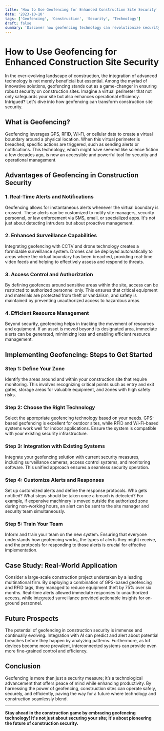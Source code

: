 ```yaml
---
title: 'How to Use Geofencing for Enhanced Construction Site Security'
date: '2023-10-10'
tags: ['Geofencing', 'Construction', 'Security', 'Technology']
draft: false
summary: 'Discover how geofencing technology can revolutionize security measures on construction sites by offering real-time alerts, precise monitoring, and robust protection.'
---
```


# How to Use Geofencing for Enhanced Construction Site Security

In the ever-evolving landscape of construction, the integration of advanced technology is not merely beneficial but essential. Among the myriad of innovative solutions, geofencing stands out as a game-changer in ensuring robust security on construction sites. Imagine a virtual perimeter that not only safeguards your site but also enhances operational efficiency. Intrigued? Let's dive into how geofencing can transform construction site security.

## What is Geofencing?

Geofencing leverages GPS, RFID, Wi-Fi, or cellular data to create a virtual boundary around a physical location. When this virtual perimeter is breached, specific actions are triggered, such as sending alerts or notifications. This technology, which might have seemed like science fiction a few decades ago, is now an accessible and powerful tool for security and operational management.

## Advantages of Geofencing in Construction Security

### **1. Real-Time Alerts and Notifications**

Geofencing allows for instantaneous alerts whenever the virtual boundary is crossed. These alerts can be customized to notify site managers, security personnel, or law enforcement via SMS, email, or specialized apps. It's not just about detecting intruders but about proactive management.

### **2. Enhanced Surveillance Capabilities**

Integrating geofencing with CCTV and drone technology creates a formidable surveillance system. Drones can be deployed automatically to areas where the virtual boundary has been breached, providing real-time video feeds and helping to effectively assess and respond to threats.

### **3. Access Control and Authorization**

By defining geofences around sensitive areas within the site, access can be restricted to authorized personnel only. This ensures that critical equipment and materials are protected from theft or vandalism, and safety is maintained by preventing unauthorized access to hazardous areas.

### **4. Efficient Resource Management**

Beyond security, geofencing helps in tracking the movement of resources and equipment. If an asset is moved beyond its designated area, immediate alerts can be generated, minimizing loss and enabling efficient resource management.

## Implementing Geofencing: Steps to Get Started

### **Step 1: Define Your Zone**

Identify the areas around and within your construction site that require monitoring. This involves recognizing critical points such as entry and exit gates, storage areas for valuable equipment, and zones with high safety risks.

### **Step 2: Choose the Right Technology**

Select the appropriate geofencing technology based on your needs. GPS-based geofencing is excellent for outdoor sites, while RFID and Wi-Fi-based systems work well for indoor applications. Ensure the system is compatible with your existing security infrastructure.

### **Step 3: Integration with Existing Systems**

Integrate your geofencing solution with current security measures, including surveillance cameras, access control systems, and monitoring software. This unified approach ensures a seamless security operation.

### **Step 4: Customize Alerts and Responses**

Set up customized alerts and define the response protocols. Who gets notified? What steps should be taken once a breach is detected? For example, if expensive machinery is moved outside the authorized zone during non-working hours, an alert can be sent to the site manager and security team simultaneously.

### **Step 5: Train Your Team**

Inform and train your team on the new system. Ensuring that everyone understands how geofencing works, the types of alerts they might receive, and the protocols for responding to those alerts is crucial for effective implementation.

## Case Study: Real-World Application

Consider a large-scale construction project undertaken by a leading multinational firm. By deploying a combination of GPS-based geofencing and RFID tags, they managed to reduce equipment theft by 75% over six months. Real-time alerts allowed immediate responses to unauthorized access, while integrated surveillance provided actionable insights for on-ground personnel.

## Future Prospects

The potential of geofencing in construction security is immense and continually evolving. Integration with AI can predict and alert about potential breaches before they happen by analyzing patterns. Furthermore, as IoT devices become more prevalent, interconnected systems can provide even more fine-grained control and efficiency.

## Conclusion

Geofencing is more than just a security measure; it’s a technological advancement that offers peace of mind while enhancing productivity. By harnessing the power of geofencing, construction sites can operate safely, securely, and efficiently, paving the way for a future where technology and construction seamlessly blend.

---

**Stay ahead in the construction game by embracing geofencing technology! It's not just about securing your site; it's about pioneering the future of construction security.**